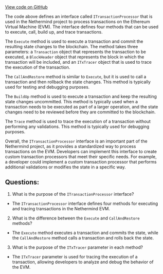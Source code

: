 [View code on GitHub](https://github.com/NethermindEth/nethermind/src/Nethermind/Nethermind.Evm/TransactionProcessing/ITransactionProcessor.cs)

The code above defines an interface called `ITransactionProcessor` that is used in the Nethermind project to process transactions on the Ethereum Virtual Machine (EVM). The interface defines four methods that can be used to execute, call, build up, and trace transactions.

The `Execute` method is used to execute a transaction and commit the resulting state changes to the blockchain. The method takes three parameters: a `Transaction` object that represents the transaction to be executed, a `BlockHeader` object that represents the block in which the transaction will be included, and an `ITxTracer` object that is used to trace the execution of the transaction.

The `CallAndRestore` method is similar to `Execute`, but it is used to call a transaction and then rollback the state changes. This method is typically used for testing and debugging purposes.

The `BuildUp` method is used to execute a transaction and keep the resulting state changes uncommitted. This method is typically used when a transaction needs to be executed as part of a larger operation, and the state changes need to be reviewed before they are committed to the blockchain.

The `Trace` method is used to trace the execution of a transaction without performing any validations. This method is typically used for debugging purposes.

Overall, the `ITransactionProcessor` interface is an important part of the Nethermind project, as it provides a standardized way to process transactions on the EVM. Developers can implement this interface to create custom transaction processors that meet their specific needs. For example, a developer could implement a custom transaction processor that performs additional validations or modifies the state in a specific way.
## Questions: 
 1. What is the purpose of the `ITransactionProcessor` interface?
- The `ITransactionProcessor` interface defines four methods for executing and tracing transactions in the Nethermind EVM.

2. What is the difference between the `Execute` and `CallAndRestore` methods?
- The `Execute` method executes a transaction and commits the state, while the `CallAndRestore` method calls a transaction and rolls back the state.

3. What is the purpose of the `ITxTracer` parameter in each method?
- The `ITxTracer` parameter is used for tracing the execution of a transaction, allowing developers to analyze and debug the behavior of the EVM.